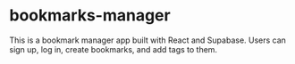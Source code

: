 # bookmarks-manager

This is a bookmark manager app built with React and Supabase. Users can sign up, log in, create bookmarks, and add tags to them.
